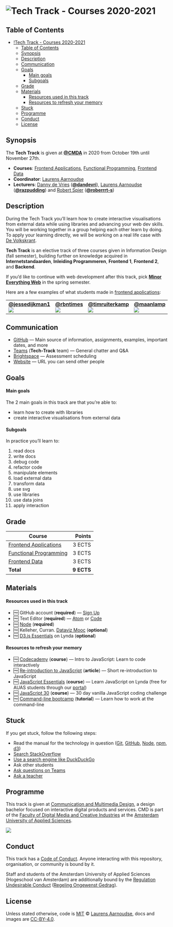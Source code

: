 # ![Tech Track - Courses 2020-2021][banner]

## Table of Contents

- [!Tech Track - Courses 2020-2021](#tech-track---courses-2020-2021)
  - [Table of Contents](#table-of-contents)
  - [Synopsis](#synopsis)
  - [Description](#description)
  - [Communication](#communication)
  - [Goals](#goals)
      - [Main goals](#main-goals)
      - [Subgoals](#subgoals)
  - [Grade](#grade)
  - [Materials](#materials)
      - [Resources used in this track](#resources-used-in-this-track)
      - [Resources to refresh your memory](#resources-to-refresh-your-memory)
  - [Stuck](#stuck)
  - [Programme](#programme)
  - [Conduct](#conduct)
  - [License](#license)

## Synopsis

The **Tech Track** is given at [**@CMDA**][cmda] in 2020 from
October 19th until November 27th.

*   **Courses**: [Frontend Applications][fa], [Functional Programming][fp],
    [Frontend Data][fd]
*   **Coordinator**: [Laurens Aarnoudse][razpudding-gh]
*   **Lecturers**:
    [Danny de Vries][dandevri-gh] ([**@dandevri**][dandevri-gh]),
    [Laurens Aarnoudse][razpudding-gh] ([**@razpudding**][razpudding-gh]) and
    [Robert Spier][roberrrt-s-gh] ([**@roberrrt-s**][roberrrt-s-gh])

## Description

During the Tech Track you’ll learn how to create interactive visualisations from external data while using libraries and advancing your web dev skills. You will be working together in a group helping each other learn by doing. To apply your learning directly, we will be working on a real life case with [De Volkskrant][krant]. 

**Tech Track** is an elective track of three courses given in Information
Design (fall semester), building further on knowledge acquired in
**Internetstandaarden**, **Inleiding Programmeren**, **Frontend 1**,
**Frontend 2**, and **Backend**.

If you’d like to continue with web development after this track, pick
[**Minor Everything Web**][minor] in the spring semester.

Here are a few examples of what students made in [frontend applications][fa]:

<!--lint disable maximum-line-length-->

<table>
  <tr valign="top">
    <td width="25%"><a href="https://github.com/jessedijkman1"><strong>@jessedijkman1</strong></a><br><a href="https://github.com/jessedijkman1/frontend-applications"><img src="https://raw.githubusercontent.com/cmda-tt/course-18-19/master/image/frontend-applications-jesse.png"></a></td>
    <td width="25%"><a href="https://github.com/rbntimes"><strong>@rbntimes</strong></a><br><a href="https://github.com/rbntimes/frontend-applications"><img src="https://raw.githubusercontent.com/cmda-tt/course-18-19/master/image/frontend-applications-robin.png"></a></td>
    <td width="25%"><a href="https://github.com/timruiterkamp"><strong>@timruiterkamp</strong></a><br><a href="https://github.com/timruiterkamp/frontend-applications"><img src="https://raw.githubusercontent.com/cmda-tt/course-18-19/master/image/frontend-applications-tim.png"></a></td>
    <td width="25%"><a href="https://github.com/maanlamp"><strong>@maanlamp</strong></a><br><a href="https://github.com/maanlamp/frontend-applications"><img src="https://raw.githubusercontent.com/cmda-tt/course-18-19/master/image/frontend-applications-wouter.png"></a></td>
  </tr>
</table>

<!--lint enable maximum-line-length-->

## Communication

*   [GitHub][home]
    — Main source of information, assignments, examples, important dates,
    and more
*   [Teams][] (**Tech-Track** team)
    — General chatter and Q&A
*   [Brightspace][]
    — Assessment scheduling
*   [Website][]
    — URL you can send other people

## Goals

#### Main goals

The 2 main goals in this track are that you’re able to:

*   <a name="goal-1"></a>
    learn how to create with libraries
*   <a name="goal-2"></a>
    create interactive visualisations from external data

#### Subgoals

In practice you’ll learn to:

1.  <a name="subgoal-1"></a>
    read docs
2.  <a name="subgoal-2"></a>
    write docs
3.  <a name="subgoal-3"></a>
    debug code
4.  <a name="subgoal-4"></a>
    refactor code
5.  <a name="subgoal-5"></a>
    manipulate elements
6.  <a name="subgoal-6"></a>
    load external data
7.  <a name="subgoal-7"></a>
    transform data
8.  <a name="subgoal-8"></a>
    use svg
9.  <a name="subgoal-9"></a>
    use libraries
10. <a name="subgoal-10"></a>
    use data joins
11. <a name="subgoal-11"></a>
    apply interaction

## Grade

| Course                       |     Points |
| ---------------------------- | ---------: |
| [Frontend Applications][fa]  |     3 ECTS |
| [Functional Programming][fp] |     3 ECTS |
| [Frontend Data][fd]          |     3 ECTS |
| **Total**                    | **9 ECTS** |

## Materials

#### Resources used in this track

*   🆓 GitHub account (**required**)
    — [Sign Up](https://help.github.com/articles/signing-up-for-a-new-github-account/)
*   🆓 Text Editor (**required**)
    — [Atom](https://atom.io) or [Code](https://code.visualstudio.com)
*   🆓 [Node](https://nodejs.org/en/) (**required**)
*   🆓 Kelleher, Curran. [Dataviz Mooc](https://github.com/curran/dataviz-course-2018)
    (**optional**)
*   🆓 [D3.js Essentials](https://www.lynda.com/D3-js-tutorials/Welcome/504428/549380-4.html)
    on Lynda (**optional**)

#### Resources to refresh your memory

*   🆓 [Codecademy](https://www.codecademy.com/learn/introduction-to-javascript)
    (**course**) — Intro to JavaScript: Learn to code interactively
*   🆓 [Re-introduction to JavaScript](https://developer.mozilla.org/Web/JavaScript/A_re-introduction_to_JavaScript)
    (**article**) — Short re-introduction to JavaScript
*   🆓 [JavaScript Essentials](https://www.lynda.com/JavaScript-tutorials/JavaScript-Essential-Training/574716-2.html)
    (**course**) — Learn JavaScript on Lynda
    (free for AUAS students through our [portal][lynda-portal])
*   🆓 [JavaScript 30](https://javascript30.com)
    (**course**) — 30 day vanilla JavaScript coding challenge
*   🆓 [Command-line bootcamp](http://rik.smith-unna.com/command_line_bootcamp/)
    (**tutorial**) — Learn how to work at the command-line

## Stuck

If you get stuck, follow the following steps:

*   Read the manual for the technology in question
    ([Git](https://git-scm.com/docs),
    [GitHub](https://guides.github.com),
    [Node](https://nodejs.org/api/),
    [npm](https://docs.npmjs.com),
    [d3](https://d3js.org))
*   [Search StackOverflow](https://stackoverflow.com)
*   [Use a search engine like DuckDuckGo](https://duckduckgo.com)
*   Ask other students
*   [Ask questions on Teams][teams]
*   [Ask a teacher][synopsis]

## Programme

This track is given at [Communication and Multimedia Design][bachelor], a
design bachelor focused on interactive digital products and services.
CMD is part of the [Faculty of Digital Media and Creative Industries][faculty]
at the [Amsterdam University of Applied Sciences][university].

[![][cmd-logo]][bachelor]

## Conduct

This track has a [Code of Conduct][coc].
Anyone interacting with this repository, organisation, or community is bound
by it.

Staff and students of the Amsterdam University of Applied Sciences (Hogeschool
van Amsterdam) are additionally bound by the [Regulation Undesirable
Conduct][ruc] ([Regeling Ongewenst Gedrag][rog]).

## License

Unless stated otherwise, code is [MIT][] © [Laurens Aarnoudse][razpudding-gh],
docs and images are [CC-BY-4.0][].

<!-- Definitions -->

[bachelor]: https://www.cmd-amsterdam.nl/english/

[faculty]: https://www.amsterdamuas.com/faculty/fdmci/faculty-of-digital-media-and-creative-industries.html

[university]: https://www.amsterdamuas.com

[cmd-logo]: images/cmd.jpg

[coc]: code-of-conduct.md

[ruc]: https://www.amsterdamuas.com/practical-matters/algemeen/hva-breed/juridische-zaken/legal-affairs/regulation-undesirable-conduct/regulation-undesirable-conduct.html#anker-3-complaints-authority

[rog]: https://www.hva.nl/praktisch/algemeen/hva-breed/juridische-zaken/loket-beroep-bezwaar-en-klacht/regeling-ongewenst-gedrag/regeling-ongewenst-gedrag.html?origin=gbS4rg%2FDTZuxQ6lGVF%2BN1A

[mit]: license.md#code

[cc-by-4.0]: license.md#documentation-and-images

[banner]: https://cdn.jsdelivr.net/gh/cmda-tt/logo@d3abd8b1/banner.svg

[synopsis]: #synopsis

[cmda]: https://github.com/cmda

[fa]: frontend-applications

[fp]: functional-programming

[fd]: frontend-data

[dandevri-gh]: https://github.com/dandevri

[razpudding-gh]: https://github.com/Razpudding

[roberrrt-s-gh]: https://github.com/roberrrt-s

[minor]: https://cmda.github.io/minor-everything-web/

[home]: https://github.com/cmda-tt

[website]: https://cmda-tt.github.io/course-20-21/

[krant]: https://www.volkskrant.nl/

[teams]: https://teams.microsoft.com/l/team/19%3abb5d1ccf5b92468dae0e0cc06c52a12e%40thread.tacv2/conversations?groupId=9797115c-dc0c-415f-a740-1c0a825baee1&tenantId=0907bb1e-21fc-476f-8843-02d09ceb59a7

[Brightspace]: https://dlo.mijnhva.nl/d2l/home/32180

[lynda-portal]: https://lyndaportal.ict.hva.nl
